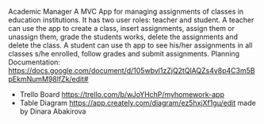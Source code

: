 Academic Manager
A MVC App for managing assignments of classes in education institutions. It has two user roles: teacher and student. A teacher can use the app to create a class, insert assignments, assign them or unassign them, grade the students works, delete the assignments and delete the class. A student can use th app to see his/her assignments in all classes s/he enrolled, follow grades and submit assignments.
Planning Documentation:
https://docs.google.com/document/d/105wbvl1zZjQ2tQlAQZs4v8p4C3m5BpEkmNumM98lfZk/edit#
* Trello Board
https://trello.com/b/wJoYHchP/myhomework-app
* Table Diagram
https://app.creately.com/diagram/ez5hxjXf1gu/edit
made by Dinara Abakirova
